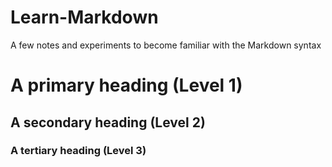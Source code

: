 Learn-Markdown
==============

A few notes and experiments to become familiar with the Markdown syntax

# A primary heading (Level 1)
## A secondary heading (Level 2)
### A tertiary heading (Level 3)
